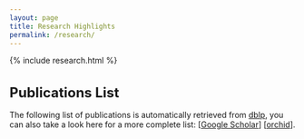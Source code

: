 ```yaml
---
layout: page
title: Research Highlights
permalink: /research/
---
```


{% include research.html %}

<h1 class="mb-5 display-4 pt-3" style="font-size: x-large;"> Publications List </h1>

The following list of publications is automatically retrieved from 
[dblp](https://dblp.org/pid/167/1074.html), you can also take a look here for a more complete list: 
[[Google Scholar](https://scholar.google.com/citations?user=-h5w30sAAAAJ&hl=en)]
[[orchid](https://orcid.org/0000-0002-8773-1070)].


<div id='publications'>
</div>
